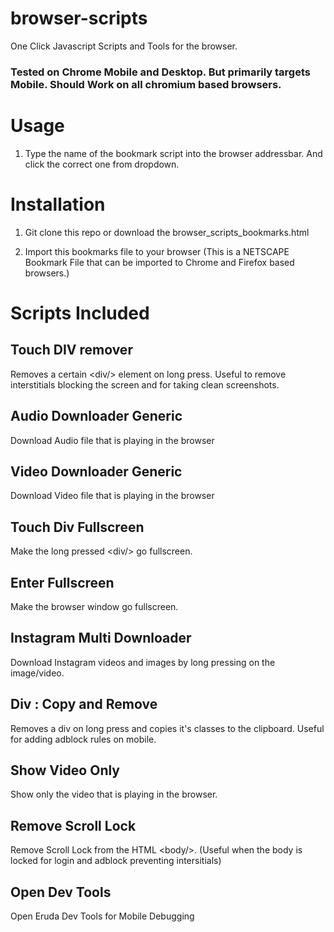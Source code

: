 # browser-scripts

One Click Javascript Scripts and Tools for the browser.

### Tested on Chrome Mobile and Desktop. But primarily targets Mobile. Should Work on all chromium based browsers.

# Usage

1. Type the name of the bookmark script into the browser addressbar. And click the correct one from dropdown.

# Installation

1. Git clone this repo or download the browser_scripts_bookmarks.html

2. Import this bookmarks file to your browser (This is a NETSCAPE Bookmark File that can be imported to Chrome and Firefox based browsers.)

# Scripts Included

## Touch DIV remover

Removes a certain <div\/> element on long press. Useful to remove interstitials blocking the screen and for taking clean screenshots.

## Audio Downloader Generic

Download Audio file that is playing in the browser

## Video Downloader Generic

Download Video file that is playing in the browser

## Touch Div Fullscreen

Make the long pressed <div\/> go fullscreen.

## Enter Fullscreen

Make the browser window go fullscreen.

## Instagram Multi Downloader

Download Instagram videos and images by long pressing on the image/video.

## Div : Copy and Remove

Removes a div on long press and copies it's classes to the clipboard. Useful for adding adblock rules on mobile.

## Show Video Only

Show only the video that is playing in the browser.

## Remove Scroll Lock

Remove Scroll Lock from the HTML <body\/>. (Useful when the body is locked for login and adblock preventing intersitials)

## Open Dev Tools

Open Eruda Dev Tools for Mobile Debugging
